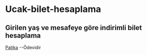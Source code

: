 # Ucak-bilet-hesaplama
## Girilen yaş ve mesafeye göre indirimli bilet hesaplama
[Patika](www.patika.dev) --Ödevidir
